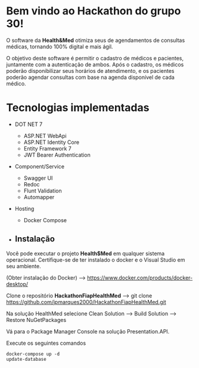 # Bem vindo ao Hackathon do grupo 30!

O software da **Health&Med** otimiza seus de agendamentos de consultas médicas, tornando 100% digital e mais ágil.

O objetivo deste software é permitir o cadastro de médicos e pacientes, juntamente com a autenticação de ambos. Após o cadastro, os médicos poderão disponibilizar seus horários de atendimento, e os pacientes poderão agendar consultas com base na agenda disponível de cada médico.


# Tecnologias implementadas

 - DOT NET 7
	 - ASP.NET WebApi
	 - ASP.NET Identity Core
	 - Entity Framework 7
	 - JWT Bearer Authentication      
	 
 - Component/Service
	 - Swagger UI
	 - Redoc
	 - Flunt Validation
	 - Automapper
 - Hosting
	 - Docker Compose

  - ## Instalação
Você pode executar o projeto **Health$Med** em qualquer sistema operacional. Certifique-se de ter instalado o docker e o Visual Studio em seu ambiente. 

(Obter instalação do Docker) --> https://www.docker.com/products/docker-desktop/

Clone o repositório **HackathonFiapHealthMed** --> git clone https://github.com/jpmarques2000/HackathonFiapHealthMed.git

Na solução HealthMed selecione Clean Solution --> Build Solution --> Restore NuGetPackages

Vá para o Package Manager Console na solução Presentation.API.

Execute os seguintes comandos

    docker-compose up -d
    update-database

